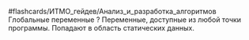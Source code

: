 #flashcards/ИТМО_гейдев/Анализ_и_разработка_алгоритмов 
Глобальные переменные
?
Переменные, доступные из любой точки программы. Попадают в область статических данных.